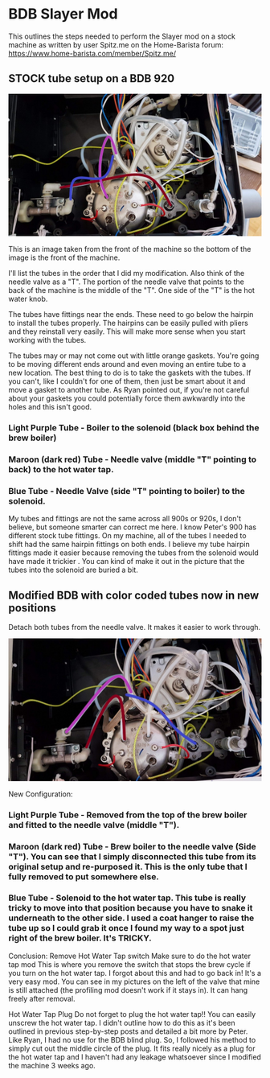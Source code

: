 # BDB Slayer Mod

This outlines the steps needed to perform the Slayer mod on a stock machine as written by user Spitz.me on the Home-Barista forum: https://www.home-barista.com/member/Spitz.me/

## STOCK tube setup on a BDB 920

![Stock BDB tube setup](https://github.com/qporzk/BDB-Slayer/blob/master/Pictures/BDB-Stock-Tubes.jpg)

This is an image taken from the front of the machine so the bottom of the image is the front of the machine.

I'll list the tubes in the order that I did my modification. Also think of the needle valve as a "T". The portion of the needle valve that points to the back of the machine is the middle of the "T". One side of the "T" is the hot water knob.

The tubes have fittings near the ends. These need to go below the hairpin to install the tubes properly. The hairpins can be easily pulled with pliers and they reinstall very easily. This will make more sense when you start working with the tubes.

The tubes may or may not come out with little orange gaskets. You're going to be moving different ends around and even moving an entire tube to a new location. The best thing to do is to take the gaskets with the tubes. If you can't, like I couldn't for one of them, then just be smart about it and move a gasket to another tube. As Ryan pointed out, if you're not careful about your gaskets you could potentially force them awkwardly into the holes and this isn't good.

### Light Purple Tube - Boiler to the solenoid (black box behind the brew boiler)
### Maroon (dark red) Tube - Needle valve (middle "T" pointing to back) to the hot water tap.
### Blue Tube - Needle Valve (side "T" pointing to boiler) to the solenoid.

My tubes and fittings are not the same across all 900s or 920s, I don't believe, but someone smarter can correct me here. I know Peter's 900 has different stock tube fittings. On my machine, all of the tubes I needed to shift had the same hairpin fittings on both ends. I believe my tube hairpin fittings made it easier because removing the tubes from the solenoid would have made it trickier . You can kind of make it out in the picture that the tubes into the solenoid are buried a bit.

## Modified BDB with color coded tubes now in new positions
Detach both tubes from the needle valve. It makes it easier to work through.

![Slayer Mod BDB tube setup](https://github.com/qporzk/BDB-Slayer/blob/master/Pictures/BDB-SlayerMod-Tubes.jpg)

New Configuration:
### Light Purple Tube - Removed from the top of the brew boiler and fitted to the needle valve (middle "T").
### Maroon (dark red) Tube - Brew boiler to the needle valve (Side "T"). You can see that I simply disconnected this tube from its original setup and re-purposed it. This is the only tube that I fully removed to put somewhere else.
### Blue Tube - Solenoid to the hot water tap. This tube is really tricky to move into that position because you have to snake it underneath to the other side. I used a coat hanger to raise the tube up so I could grab it once I found my way to a spot just right of the brew boiler. It's TRICKY.

Conclusion:
Remove Hot Water Tap switch
Make sure to do the hot water tap mod 
This is where you remove the switch that stops the brew cycle if you turn on the hot water tap. I forgot about this and had to go back in! It's a very easy mod. You can see in my pictures on the left of the valve that mine is still attached (the profiling mod doesn't work if it stays in). It can hang freely after removal.

Hot Water Tap Plug
Do not forget to plug the hot water tap!!
You can easily unscrew the hot water tap. I didn't outline how to do this as it's been outlined in previous step-by-step posts and detailed a bit more by Peter. Like Ryan, I had no use for the BDB blind plug. So, I followed his method to simply cut out the middle circle of the plug. It fits really nicely as a plug for the hot water tap and I haven't had any leakage whatsoever since I modified the machine 3 weeks ago.
